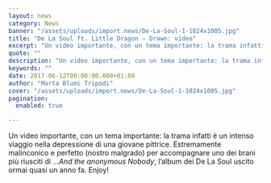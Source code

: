 ```yaml
---
layout: news
category: News
banner: "/assets/uploads/import.news/De-La-Soul-1-1024x1005.jpg"
title: "De La Soul ft. Little Dragon – Drawn: video"
excerpt: "Un video importante, con un tema importante: la trama infatti è un intenso viaggio nella depressione di una giovane pittrice. Estremamente malinconico e perfetto (nostro malgrado) per accompagnare uno dei brani più riusciti di …And the anonymous Nobody, l’album dei De La Soul uscito ormai quasi un anno fa. Enjoy!"
quote: ""
description: "Un video importante, con un tema importante: la trama infatti è un intenso viaggio nella depressione di una giovane pittrice. Estremamente malinconico e perfetto (nostro malgrado) per accompagnare uno dei brani più riusciti di …And the anonymous Nobody, l’album dei De La Soul uscito ormai quasi un anno fa. Enjoy!"
keywords: ""
date: 2017-06-12T00:00:00.000+01:00
author: "Marta Blumi Tripodi"
cover: "/assets/uploads/import.news/De-La-Soul-1-1024x1005.jpg"
pagination:
  enabled: true

---
```


Un video importante, con un tema importante: la trama infatti è un intenso viaggio nella depressione di una giovane pittrice. Estremamente malinconico e perfetto (nostro malgrado) per accompagnare uno dei brani più riusciti di …_And the anonymous Nobody_, l’album dei De La Soul uscito ormai quasi un anno fa. Enjoy!